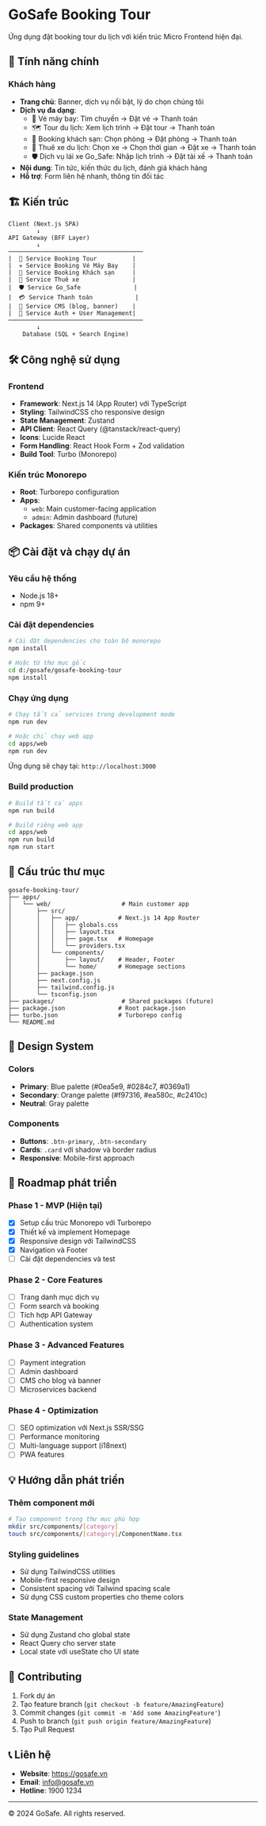 # GoSafe Booking Tour

Ứng dụng đặt booking tour du lịch với kiến trúc Micro Frontend hiện đại.

## 🚀 Tính năng chính

### Khách hàng
- **Trang chủ**: Banner, dịch vụ nổi bật, lý do chọn chúng tôi
- **Dịch vụ đa dạng**:
  - 🛫 Vé máy bay: Tìm chuyến → Đặt vé → Thanh toán
  - 🗺️ Tour du lịch: Xem lịch trình → Đặt tour → Thanh toán
  - 🏨 Booking khách sạn: Chọn phòng → Đặt phòng → Thanh toán
  - 🚗 Thuê xe du lịch: Chọn xe → Chọn thời gian → Đặt xe → Thanh toán
  - 🛡️ Dịch vụ lái xe Go_Safe: Nhập lịch trình → Đặt tài xế → Thanh toán
- **Nội dung**: Tin tức, kiến thức du lịch, đánh giá khách hàng
- **Hỗ trợ**: Form liên hệ nhanh, thông tin đối tác

## 🏗️ Kiến trúc

```
Client (Next.js SPA)
        ↓
API Gateway (BFF Layer)
        ↓
──────────────────────────────────────
|  🎯 Service Booking Tour          |
|  ✈️ Service Booking Vé Máy Bay    |
|  🏨 Service Booking Khách sạn     |
|  🚗 Service Thuê xe               |
|  🛡️ Service Go_Safe               |
|  💳 Service Thanh toán            |
|  📝 Service CMS (blog, banner)    |
|  🔐 Service Auth + User Management|
──────────────────────────────────────
        ↓
    Database (SQL + Search Engine)
```

## 🛠️ Công nghệ sử dụng

### Frontend
- **Framework**: Next.js 14 (App Router) với TypeScript
- **Styling**: TailwindCSS cho responsive design
- **State Management**: Zustand
- **API Client**: React Query (@tanstack/react-query)
- **Icons**: Lucide React
- **Form Handling**: React Hook Form + Zod validation
- **Build Tool**: Turbo (Monorepo)

### Kiến trúc Monorepo
- **Root**: Turborepo configuration
- **Apps**: 
  - `web`: Main customer-facing application
  - `admin`: Admin dashboard (future)
- **Packages**: Shared components và utilities

## 📦 Cài đặt và chạy dự án

### Yêu cầu hệ thống
- Node.js 18+ 
- npm 9+

### Cài đặt dependencies

```bash
# Cài đặt dependencies cho toàn bộ monorepo
npm install

# Hoặc từ thư mục gốc
cd d:/gosafe/gosafe-booking-tour
npm install
```

### Chạy ứng dụng

```bash
# Chạy tất cả services trong development mode
npm run dev

# Hoặc chỉ chạy web app
cd apps/web
npm run dev
```

Ứng dụng sẽ chạy tại: `http://localhost:3000`

### Build production

```bash
# Build tất cả apps
npm run build

# Build riêng web app
cd apps/web
npm run build
npm run start
```

## 📁 Cấu trúc thư mục

```
gosafe-booking-tour/
├── apps/
│   └── web/                    # Main customer app
│       ├── src/
│       │   ├── app/           # Next.js 14 App Router
│       │   │   ├── globals.css
│       │   │   ├── layout.tsx
│       │   │   ├── page.tsx   # Homepage
│       │   │   └── providers.tsx
│       │   └── components/
│       │       ├── layout/    # Header, Footer
│       │       └── home/      # Homepage sections
│       ├── package.json
│       ├── next.config.js
│       ├── tailwind.config.js
│       └── tsconfig.json
├── packages/                   # Shared packages (future)
├── package.json               # Root package.json
├── turbo.json                 # Turborepo config
└── README.md
```

## 🎨 Design System

### Colors
- **Primary**: Blue palette (#0ea5e9, #0284c7, #0369a1)
- **Secondary**: Orange palette (#f97316, #ea580c, #c2410c)
- **Neutral**: Gray palette

### Components
- **Buttons**: `.btn-primary`, `.btn-secondary`
- **Cards**: `.card` với shadow và border radius
- **Responsive**: Mobile-first approach

## 🚀 Roadmap phát triển

### Phase 1 - MVP (Hiện tại)
- [x] Setup cấu trúc Monorepo với Turborepo
- [x] Thiết kế và implement Homepage
- [x] Responsive design với TailwindCSS
- [x] Navigation và Footer
- [ ] Cài đặt dependencies và test

### Phase 2 - Core Features
- [ ] Trang danh mục dịch vụ
- [ ] Form search và booking
- [ ] Tích hợp API Gateway
- [ ] Authentication system

### Phase 3 - Advanced Features  
- [ ] Payment integration
- [ ] Admin dashboard
- [ ] CMS cho blog và banner
- [ ] Microservices backend

### Phase 4 - Optimization
- [ ] SEO optimization với Next.js SSR/SSG
- [ ] Performance monitoring
- [ ] Multi-language support (i18next)
- [ ] PWA features

## 💡 Hướng dẫn phát triển

### Thêm component mới
```bash
# Tạo component trong thư mục phù hợp
mkdir src/components/[category]
touch src/components/[category]/ComponentName.tsx
```

### Styling guidelines
- Sử dụng TailwindCSS utilities
- Mobile-first responsive design
- Consistent spacing với Tailwind spacing scale
- Sử dụng CSS custom properties cho theme colors

### State Management
- Sử dụng Zustand cho global state
- React Query cho server state
- Local state với useState cho UI state

## 🤝 Contributing

1. Fork dự án
2. Tạo feature branch (`git checkout -b feature/AmazingFeature`)
3. Commit changes (`git commit -m 'Add some AmazingFeature'`)
4. Push to branch (`git push origin feature/AmazingFeature`)
5. Tạo Pull Request

## 📞 Liên hệ

- **Website**: https://gosafe.vn
- **Email**: info@gosafe.vn
- **Hotline**: 1900 1234

---

© 2024 GoSafe. All rights reserved.
